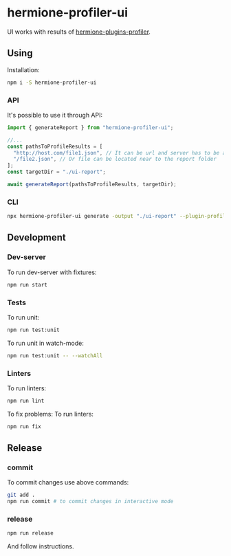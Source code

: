 # hermione-profiler-ui

UI works with results of [hermione-plugins-profiler](https://github.com/gemini-testing/hermione-plugins-profiler).

## Using

Installation:

```sh
npm i -S hermione-profiler-ui
```

### API

It's possible to use it through API:

```ts
import { generateReport } from "hermione-profiler-ui";

//...
const pathsToProfileResults = [
  "http://host.com/file1.json", // It can be url and server has to be able to serve with CORS
  "/file2.json", // Or file can be located near to the report folder
];
const targetDir = "./ui-report";

await generateReport(pathsToProfileResults, targetDir);
```

### CLI

```sh
npx hermione-profiler-ui generate -output "./ui-report" --plugin-profiles "http://host.com/file1.json" "/file2.json"
```

## Development

### Dev-server

To run dev-server with fixtures:

```sh
npm run start
```

### Tests

To run unit:

```sh
npm run test:unit
```

To run unit in watch-mode:

```sh
npm run test:unit -- --watchAll
```

### Linters

To run linters:

```sh
npm run lint
```

To fix problems:
To run linters:

```sh
npm run fix
```

## Release

### commit

To commit changes use above commands:

```sh
git add .
npm run commit # to commit changes in interactive mode
```

### release

```sh
npm run release
```

And follow instructions.
